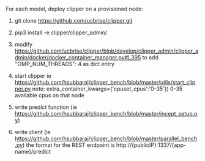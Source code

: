 For each model, deploy clipper on a provisioned node:

1. git clone https://github.com/ucbrise/clipper.git
2. pip3 install -e clipper/clipper_admin/

3. modify https://github.com/ucbrise/clipper/blob/develop/clipper_admin/clipper_admin/docker/docker_container_manager.py#L395
to add "OMP_NUM_THREADS": 4 as dict entry

4. start clipper ie https://github.com/hsubbaraj/clipper_bench/blob/master/utils/start_clipper.py
note: extra_container_kwargs={'cpuset_cpus':'0-35'}) 0-35 available cpus on that node



5. write predict function (ie https://github.com/hsubbaraj/clipper_bench/blob/master/incept_setup.py)


6. write client (ie https://github.com/hsubbaraj/clipper_bench/blob/master/parallel_bench.py)
the format for the REST endpoint is http://{publicIP}:1337/{app-name}/predict


